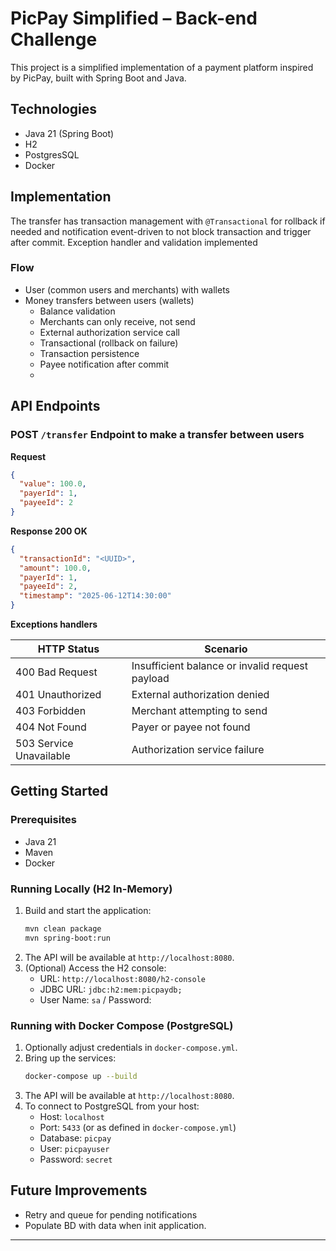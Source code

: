 # PicPay Simplified – Back-end Challenge

This project is a simplified implementation of a payment platform inspired by PicPay, built with Spring Boot and Java.

## Technologies
- Java 21 (Spring Boot)
- H2
- PostgresSQL
- Docker

## Implementation
The transfer has transaction management with `@Transactional` for rollback if needed and notification event-driven to not block transaction and trigger after commit. 
Exception handler and validation implemented


### Flow
- User (common users and merchants) with wallets
- Money transfers between users (wallets)
  - Balance validation
  - Merchants can only receive, not send
  - External authorization service call
  - Transactional (rollback on failure)
  - Transaction persistence
  - Payee notification after commit
  - 

## API Endpoints

### POST `/transfer` Endpoint to make a transfer between users

**Request**

```json
{
  "value": 100.0,
  "payerId": 1,
  "payeeId": 2
}
```

**Response 200 OK**

```json
{
  "transactionId": "<UUID>",
  "amount": 100.0,
  "payerId": 1,
  "payeeId": 2,
  "timestamp": "2025-06-12T14:30:00"
}
```

**Exceptions handlers**

| HTTP Status             | Scenario                                        |
| ----------------------- | ----------------------------------------------- |
| 400 Bad Request         | Insufficient balance or invalid request payload |
| 401 Unauthorized        | External authorization denied                   |
| 403 Forbidden           | Merchant attempting to send                     |
| 404 Not Found           | Payer or payee not found                        |
| 503 Service Unavailable | Authorization service failure                   |

## Getting Started

### Prerequisites

- Java 21
- Maven
- Docker

### Running Locally (H2 In-Memory)

1. Build and start the application:
   ```bash
   mvn clean package
   mvn spring-boot:run
   ```
3. The API will be available at `http://localhost:8080`.
4. (Optional) Access the H2 console:
   - URL: `http://localhost:8080/h2-console`
   - JDBC URL: `jdbc:h2:mem:picpaydb;`
   - User Name: `sa` / Password:&#x20;

### Running with Docker Compose (PostgreSQL)

1. Optionally adjust credentials in `docker-compose.yml`.
2. Bring up the services:
   ```bash
   docker-compose up --build
   ```
3. The API will be available at `http://localhost:8080`.
4. To connect to PostgreSQL from your host:
   - Host: `localhost`
   - Port: `5433` (or as defined in `docker-compose.yml`)
   - Database: `picpay`
   - User: `picpayuser`
   - Password: `secret`


    
## Future Improvements

- Retry and queue for pending notifications
- Populate BD with data when init application.

---
